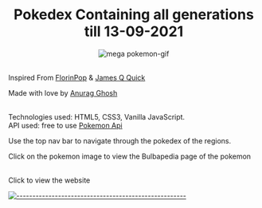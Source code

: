 <h1 align="center">Pokedex Containing all generations till 13-09-2021</h1>
<p align="center"><img src="https://lh3.googleusercontent.com/yDjwoJy62bD8Io01jew7O8A-B_DlqRaRPWCLXjlSdv4nssJzAJxOGELP0PJXPc2zmcZMy-uIU888COTf017GbIdDz9Cs0btREwra=w393" alt="mega pokemon-gif"/></p>
<br>Inspired From <a href="https://www.youtube.com/watch?v=XL68br6JyYs" target="_blank">FlorinPop</a> & <a href="https://www.youtube.com/watch?v=T-VQUKeSU1w" target="_blank">James Q Quick</a><p>
<p> Made with love by <a href="https://www.linkedin.com/in/anurag-g-a01531198/" target="_blank">Anurag Ghosh</a></p>
<br>Technologies used: HTML5, CSS3, Vanilla JavaScript.
<br>API used: free to use <a href="https://pokeapi.co/" target="_blank">Pokemon Api</a><p>
<p>Use the top nav bar to navigate through the pokedex of the regions.</p>
<p>Click on the pokemon image to view the Bulbapedia page of the pokemon</p>
<br/>
<a src="https://anu26092002.github.io/pokedex/">Click to view the website</a>

[![-----------------------------------------------------](https://raw.githubusercontent.com/andreasbm/readme/master/assets/lines/colored.png)](#-built-using-a-name--built_usinga)

